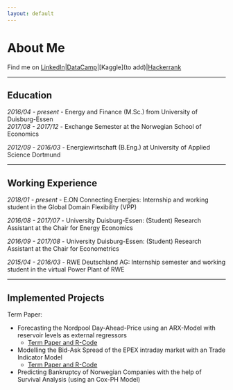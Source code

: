 ```yaml
---
layout: default
---
```


# About Me
Find me on 
[LinkedIn](https://www.linkedin.com/in/lennart-wittchen-862674129/)|[DataCamp](https://www.datacamp.com/profile/lennartwittchen-fcf614a6-5fa1-4734-94de-73e0a480e7f8)|[Kaggle](to add)|[Hackerrank](https://www.hackerrank.com/lwittchen)

* * * 

## Education

_2016/04 - present_ - Energy and Finance (M.Sc.) from University of Duisburg-Essen  
_2017/08 - 2017/12_ - Exchange Semester at the Norwegian School of Economics 

_2012/09 - 2016/03_ - Energiewirtschaft (B.Eng.) at University of Applied Science Dortmund 

* * *

## Working Experience

_2018/01 - present_ - E.ON Connecting Energies: Internship and working student in the Global Domain Flexibility (VPP)

_2016/08 - 2017/07_ - University Duisburg-Essen: (Student) Research Assistant at the Chair for Energy Economics

_2016/09 - 2017/08_ - University Duisburg-Essen: (Student) Research Assistant at the Chair for Econometrics

_2015/04 - 2016/03_ - RWE Deutschland AG: Internship semester and working student in the virtual Power Plant of RWE

* * *

## Implemented Projects

Term Paper:
- Forecasting the Nordpool Day-Ahead-Price using an ARX-Model with reservoir levels as external regressors
  - [Term Paper and R-Code](https://github.com/lwittchen/ARX_WeeklyPrice_NordPool_R)
- Modelling the Bid-Ask Spread of the EPEX intraday market with an Trade Indicator Model 
  - [Term Paper and R-Code](https://github.com/lwittchen/ModellingBidAskSpread_EPEX_R)
- Predicting Bankruptcy of Norwegian Companies with the help of Survival Analysis (using an Cox-PH Model)

